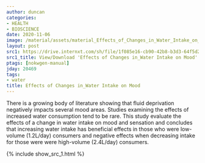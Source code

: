 ```yaml
---
author: duncan
categories:
- HEALTH
- BIOSCIENCE
date: 2020-11-06
image: /material/assets/material_Effects_of_Changes_in_Water_Intake_on_Mood.png
layout: post
src1: https://drive.internxt.com/sh/file/1f085e16-cb90-42b8-b3d3-64f5d263af52/225fa68ae8d2eb28e4592ffb6a1c5c368761c3a988577198750e9c8da85ceb5e
src1_title: View/Download 'Effects of Changes in_Water Intake on Mood' (7 pages)
ptags: [nokwgen-manual]
jday: 20469
tags:
- water
title: Effects of Changes in_Water Intake on Mood
---
```


There is a growing body of literature showing that fluid deprivation negatively impacts several mood areas. Studies examining the effects of increased water consumption tend to be rare. This study evaluate the effects of a change in water intake on mood and sensation and concludes that increasing water intake has beneficial effects in those who were low-volume (1.2L/day) consumers and negative effects when decreasing intake for those were were high-volume (2.4L/day) consumers.

<!--more-->

{% include show_src_1.html %}
